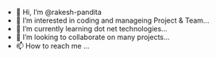 - 👋 Hi, I’m @rakesh-pandita
- 👀 I’m interested in coding and manageing Project & Team...
- 🌱 I’m currently learning dot net technologies...
- 💞️ I’m looking to collaborate on many projects...
- 📫 How to reach me ...

<!---
rakesh-pandita/rakesh-pandita is a ✨ special ✨ repository because its `README.md` (this file) appears on your GitHub profile.
You can click the Preview link to take a look at your changes.
--->
